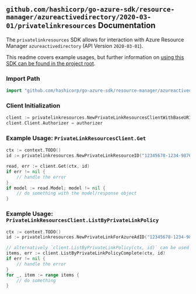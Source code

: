 
## `github.com/hashicorp/go-azure-sdk/resource-manager/azureactivedirectory/2020-03-01/privatelinkresources` Documentation

The `privatelinkresources` SDK allows for interaction with Azure Resource Manager `azureactivedirectory` (API Version `2020-03-01`).

This readme covers example usages, but further information on [using this SDK can be found in the project root](https://github.com/hashicorp/go-azure-sdk/tree/main/docs).

### Import Path

```go
import "github.com/hashicorp/go-azure-sdk/resource-manager/azureactivedirectory/2020-03-01/privatelinkresources"
```


### Client Initialization

```go
client := privatelinkresources.NewPrivateLinkResourcesClientWithBaseURI("https://management.azure.com")
client.Client.Authorizer = authorizer
```


### Example Usage: `PrivateLinkResourcesClient.Get`

```go
ctx := context.TODO()
id := privatelinkresources.NewPrivateLinkResourceID("12345678-1234-9876-4563-123456789012", "example-resource-group", "privateLinkForAzureAdName", "privateLinkResourceName")

read, err := client.Get(ctx, id)
if err != nil {
	// handle the error
}
if model := read.Model; model != nil {
	// do something with the model/response object
}
```


### Example Usage: `PrivateLinkResourcesClient.ListByPrivateLinkPolicy`

```go
ctx := context.TODO()
id := privatelinkresources.NewPrivateLinkForAzureAdID("12345678-1234-9876-4563-123456789012", "example-resource-group", "privateLinkForAzureAdName")

// alternatively `client.ListByPrivateLinkPolicy(ctx, id)` can be used to do batched pagination
items, err := client.ListByPrivateLinkPolicyComplete(ctx, id)
if err != nil {
	// handle the error
}
for _, item := range items {
	// do something
}
```
